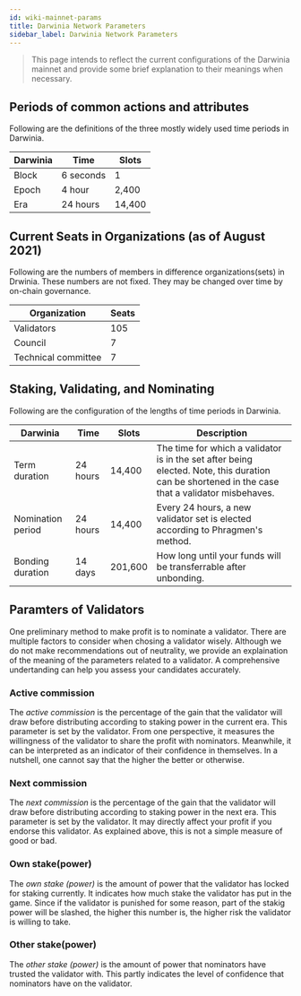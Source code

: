 ```yaml
---
id: wiki-mainnet-params
title: Darwinia Network Parameters
sidebar_label: Darwinia Network Parameters
---
```


> This page intends to reflect the current configurations of the Darwinia mainnet and provide some brief explanation to their meanings when necessary.

## Periods of common actions and attributes

Following are the definitions of the three mostly widely used time periods in Darwinia.

| Darwinia | Time      | Slots |
| -------- | --------- | ----- |
| Block    | 6 seconds | 1     |
| Epoch    | 4 hour    | 2,400 |
| Era      | 24 hours  |14,400 |


## Current Seats in Organizations (as of August 2021)
Following are the numbers of members in difference organizations(sets) in Drwinia. These numbers are not fixed. They may be changed over time by on-chain governance.

| Organization | Seats  |
| -------- | --------- |
| Validators   | 105 |
| Council    | 7    |
| Technical committee | 7  |

## Staking, Validating, and Nominating
Following are the configuration of the lengths of time periods in Darwinia.

| Darwinia                | Time                               | Slots                                                      | Description                                                                                                                                      |
| ----------------------- | ---------------------------------- | ---------------------------------------------------------- | ------------------------------------------------------------------------------------------------------------------------------------------------ |
| Term duration           | 24 hours                            | 14,400                                                      | The time for which a validator is in the set after being elected. Note,  this duration can be shortened in the case that a validator misbehaves. |
| Nomination period       | 24 hours                            | 14,400                                                      | Every 24 hours, a new validator set is elected according to Phragmen's method.                                                                    |
| Bonding duration        | 14 days                            | 201,600                                                    | How long until your funds will be transferrable after unbonding.                                                                                 |
                                                             
## Paramters of Validators
One preliminary method to make profit is to nominate a validator. There are multiple factors to consider when chosing a validator wisely. Although we do not make recommendations out of neutrality, we provide an explaination of the meaning of the parameters related to a validator. A comprehensive undertanding can help you assess your candidates accurately.

### Active commission
The *active commission* is the percentage of the gain that the validator will draw before distributing according to staking power in the current era. This parameter is set by the validator. From one perspective, it measures the willingness of the validator to share the profit with nominators. Meanwhile, it can be interpreted as an indicator of their confidence in themselves. In a nutshell, one cannot say that the higher the better or otherwise.

### Next commission
The *next commission* is the percentage of the gain that the validator will draw before distributing according to staking power in the next era. This parameter is set by the validator. It may directly affect your profit if you endorse this validator. As explained above, this is not a simple measure of good or bad.

### Own stake(power)
The *own stake (power)* is the amount of power that the validator has locked for staking currently. It indicates how much stake the validator has put in the game. Since if the validator is punished for some reason, part of the stakig power will be slashed, the higher this number is, the higher risk the validator is willing to take.

### Other stake(power)
The *other stake (power)* is the amount of power that nominators have trusted the validator with. This partly indicates the level of confidence that nominators have on the validator.






